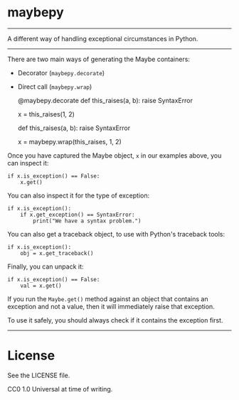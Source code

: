 # maybepy

---

A different way of handling exceptional circumstances in Python.

---

There are two main ways of generating the Maybe containers:

* Decorator (`maybepy.decorate`)
* Direct call (`maybepy.wrap`)

    @maybepy.decorate
    def this_raises(a, b):
        raise SyntaxError

    x = this_raises(1, 2)

    def this_raises(a, b):
        raise SyntaxError

    x = maybepy.wrap(this_raises, 1, 2)

Once you have captured the Maybe object, `x` in our examples above, you can inspect it:

    if x.is_exception() == False:
        x.get()

You can also inspect it for the type of exception:

    if x.is_exception():
        if x.get_exception() == SyntaxError:
            print("We have a syntax problem.")

You can also get a traceback object, to use with Python's traceback tools:

    if x.is_exception():
        obj = x.get_traceback()

Finally, you can unpack it:

    if x.is_exception() == False:
        val = x.get()

If you run the `Maybe.get()` method against an object
that contains an exception and not a value, then it will
immediately raise that exception.

To use it safely, you should always check if it contains the exception first.

---

# License

See the LICENSE file.

CC0 1.0 Universal at time of writing.
